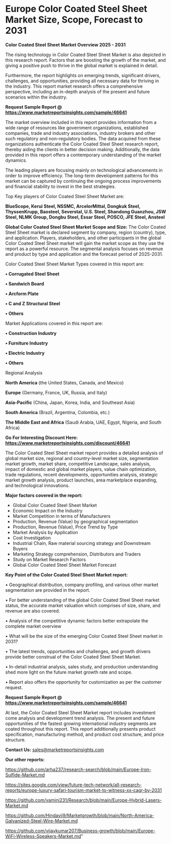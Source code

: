 # Europe Color Coated Steel Sheet Market Size, Scope, Forecast to 2031

<Strong> Color Coated Steel Sheet Market Overview 2025 - 2031</strong>

The rising technology in Color Coated Steel Sheet Market is also depicted in this research report. Factors that are boosting the growth of the market, and giving a positive push to thrive in the global market is explained in detail.

Furthermore, the report highlights on emerging trends, significant drivers, challenges, and opportunities, providing all necessary data for thriving in the industry. This report market research offers a comprehensive perspective, including an in-depth analysis of the present and future scenarios within the industry.

<strong>Request Sample Report @ <a href=https://www.marketreportsinsights.com/sample/46641>https://www.marketreportsinsights.com/sample/46641</a></strong>

The market overview included in this report provides information from a wide range of resources like government organizations, established companies, trade and industry associations, industry brokers and other such regulatory and non-regulatory bodies. The data acquired from these organizations authenticate the Color Coated Steel Sheet research report, thereby aiding the clients in better decision making. Additionally, the data provided in this report offers a contemporary understanding of the market dynamics.

The leading players are focusing mainly on technological advancements in order to improve efficiency. The long-term development patterns for this market can be captured by continuing the ongoing process improvements and financial stability to invest in the best strategies.

Top Key players of Color Coated Steel Sheet Market are:

<strong>BlueScope, Kerui Steel, NSSMC, ArcelorMittal, Dongkuk Steel, ThyssenKrupp, Baosteel, Severstal, U.S. Steel, Shandong Guanzhou, JSW Steel, NLMK Group, Dongbu Steel, Essar Steel, POSCO, JFE Steel, Ansteel</strong>

<strong><b>Global Color Coated Steel Sheet Market Scope and Size:</b></strong>
The Color Coated Steel Sheet market is declared segment by company, region (country), type, and application. Players, stakeholders, and other participants in the global Color Coated Steel Sheet market will gain the market scope as they use the report as a powerful resource. The segmental analysis focuses on revenue and product by type and application and the forecast period of 2025-2031.

Color Coated Steel Sheet Market Types covered in this report are:

<strong>•  Corrugated Steel Sheet

•  Sandwich Board

•  Arcform Plate

•  C and Z Structural Steel

•  Others</strong>

Market Applications covered in this report are:

<strong>•  Construction Industry

•  Furniture Industry

•  Electric Industry

•  Others</strong> 

Regional Analysis

<strong>North America</strong> (the United States, Canada, and Mexico)

<strong>Europe</strong> (Germany, France, UK, Russia, and Italy)

<strong>Asia-Pacific</strong> (China, Japan, Korea, India, and Southeast Asia)

<strong>South America</strong> (Brazil, Argentina, Colombia, etc.)

<strong>The Middle East and Africa</strong> (Saudi Arabia, UAE, Egypt, Nigeria, and South Africa)

<strong>Go For Interesting Discount Here: <a href=https://www.marketreportsinsights.com/discount/46641>https://www.marketreportsinsights.com/discount/46641</a></strong>

The Color Coated Steel Sheet market report provides a detailed analysis of global market size, regional and country-level market size, segmentation market growth, market share, competitive Landscape, sales analysis, impact of domestic and global market players, value chain optimization, trade regulations, recent developments, opportunities analysis, strategic market growth analysis, product launches, area marketplace expanding, and technological innovations.

<strong><b>Major factors covered in the report:</b></strong>
<ul>
  <li>Global Color Coated Steel Sheet Market </li>
  <li>Economic Impact on the Industry</li>
  <li>Market Competition in terms of Manufacturers</li>
  <li>Production, Revenue (Value) by geographical segmentation</li>
  <li>Production, Revenue (Value), Price Trend by Type</li>
  <li>Market Analysis by Application</li>
  <li>Cost Investigation</li>
  <li>Industrial Chain, Raw material sourcing strategy and Downstream Buyers</li>
  <li>Marketing Strategy comprehension, Distributors and Traders</li>
  <li>Study on Market Research Factors</li>
  <li>Global Color Coated Steel Sheet Market Forecast</li>
</ul>

<strong><b>Key Point of the Color Coated Steel Sheet Market report:</b></strong>

• Geographical distribution, company profiling, and various other market segmentation are provided in the report.

• For better understanding of the global Color Coated Steel Sheet market status, the accurate market valuation which comprises of size, share, and revenue are also covered.

• Analysis of the competitive dynamic factors better extrapolate the complete market overview

• What will be the size of the emerging Color Coated Steel Sheet market in 2031?

• The latest trends, opportunities and challenges, and growth drivers provide better construal of the Color Coated Steel Sheet Market.

• In-detail industrial analysis, sales study, and production understanding shed more light on the future market growth rate and scope.

• Report also offers the opportunity for customization as per the customer request.

<strong>Request Sample Report @ <a href=https://www.marketreportsinsights.com/sample/46641>https://www.marketreportsinsights.com/sample/46641</a></strong>

At last, the Color Coated Steel Sheet Market report includes investment come analysis and development trend analysis. The present and future opportunities of the fastest growing international industry segments are coated throughout this report. This report additionally presents product specification, manufacturing method, and product cost structure, and price structure.

<strong>Contact Us:</strong>
sales@marketreportsinsights.com

<strong>Our other reports:</strong>

<a href=https://github.com/arha237/research-search/blob/main/Europe-Iron-Sulfide-Market.md>https://github.com/arha237/research-search/blob/main/Europe-Iron-Sulfide-Market.md</a>

<a href=https://sites.google.com/view/future-tech-network/all-research-reports/europe-luxury-safari-tourism-market-to-witness-xx-cagr-by-2031>https://sites.google.com/view/future-tech-network/all-research-reports/europe-luxury-safari-tourism-market-to-witness-xx-cagr-by-2031</a>

<a href=https://github.com/yamini231/Research/blob/main/Europe-Hybrid-Lasers-Market.md>https://github.com/yamini231/Research/blob/main/Europe-Hybrid-Lasers-Market.md</a>

<a href=https://github.com/Hindavii9/Marketgrowth/blob/main/North-America-Galvanized-Steel-Wire-Market.md>https://github.com/Hindavii9/Marketgrowth/blob/main/North-America-Galvanized-Steel-Wire-Market.md</a>

<a href=https://github.com/vijaykumar207/Business-growth/blob/main/Europe-WiFi-Wireless-Speakers-Market.md>https://github.com/vijaykumar207/Business-growth/blob/main/Europe-WiFi-Wireless-Speakers-Market.md</a>"
